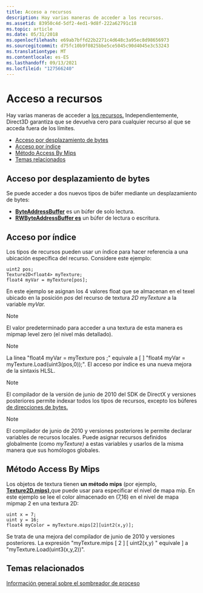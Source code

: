 ```yaml
---
title: Acceso a recursos
description: Hay varias maneras de acceder a los recursos.
ms.assetid: 83950c4d-5df2-4ed1-9d8f-222a62791c18
ms.topic: article
ms.date: 05/31/2018
ms.openlocfilehash: e69ab7bffd22b2271c4d648c3a95ec8d98656973
ms.sourcegitcommit: d75fc10b9f0825bbe5ce5045c90d4045e3c53243
ms.translationtype: MT
ms.contentlocale: es-ES
ms.lasthandoff: 09/13/2021
ms.locfileid: "127566240"
---
```

# <a name="accessing-resources"></a>Acceso a recursos

Hay varias maneras de acceder a [los recursos.](overviews-direct3d-11-resources-types.md) Independientemente, Direct3D garantiza que se devuelva cero para cualquier recurso al que se acceda fuera de los límites.

-   [Acceso por desplazamiento de bytes](#access-by-byte-offset)
-   [Acceso por índice](#access-by-index)
-   [Método Access By Mips](#access-by-mips-method)
-   [Temas relacionados](#related-topics)

## <a name="access-by-byte-offset"></a>Acceso por desplazamiento de bytes

Se puede acceder a dos nuevos tipos de búfer mediante un desplazamiento de bytes:

-   [**ByteAddressBuffer**](/windows/desktop/direct3dhlsl/sm5-object-byteaddressbuffer) es un búfer de solo lectura.
-   [**RWByteAddressBuffer es**](/windows/desktop/direct3dhlsl/sm5-object-rwbyteaddressbuffer) un búfer de lectura o escritura.

## <a name="access-by-index"></a>Acceso por índice

Los tipos de recursos pueden usar un índice para hacer referencia a una ubicación específica del recurso. Considere este ejemplo:


```
uint2 pos;
Texture2D<float4> myTexture;
float4 myVar = myTexture[pos];
```



En este ejemplo se asignan los 4 valores float que se almacenan en el texel ubicado en la posición *pos* del recurso de textura *2D myTexture* a la variable *myVar.*

> [!Note]  
> El valor predeterminado para acceder a una textura de esta manera es mipmap level zero (el nivel más detallado).

 

> [!Note]  
> La línea "float4 myVar = myTexture pos ;" equivale a \[ \] "float4 myVar = myTexture.Load(uint3(pos,0));". El acceso por índice es una nueva mejora de la sintaxis HLSL.

 

> [!Note]  
> El compilador de la versión de junio de 2010 del SDK de DirectX y versiones posteriores permite indexar todos los tipos de recursos, excepto los búferes [de direcciones de bytes.](direct3d-11-advanced-stages-cs-resources.md)

 

> [!Note]  
> El compilador de junio de 2010 y versiones posteriores le permite declarar variables de recursos locales. Puede asignar recursos definidos globalmente (como *myTexture)* a estas variables y usarlos de la misma manera que sus homólogos globales.

 

## <a name="access-by-mips-method"></a>Método Access By Mips

Los objetos de textura tienen **un método mips** (por ejemplo, [**Texture2D.mips),**](/previous-versions/windows/desktop/legacy/ff471560(v=vs.85))que puede usar para especificar el nivel de mapa mip. En este ejemplo se lee el color almacenado en (7,16) en el nivel de mapa mipmap 2 en una textura 2D:


```
uint x = 7;
uint y = 16;
float4 myColor = myTexture.mips[2][uint2(x,y)];
```



Se trata de una mejora del compilador de junio de 2010 y versiones posteriores. La expresión "myTexture.mips \[ 2 \] \[ uint2(x,y) " equivale \] a "myTexture.Load(uint3(x,y,2))".

## <a name="related-topics"></a>Temas relacionados

<dl> <dt>

[Información general sobre el sombreador de proceso](direct3d-11-advanced-stages-compute-shader.md)
</dt> </dl>

 

 